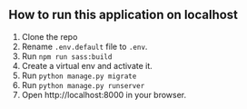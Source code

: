 ## How to run this application on localhost

1. Clone the repo
1. Rename `.env.default` file to `.env`.
1. Run `npm run sass:build`
1. Create a virtual env and activate it.
1. Run `python manage.py migrate`
1. Run `python manage.py runserver`
1. Open http://localhost:8000 in your browser.
